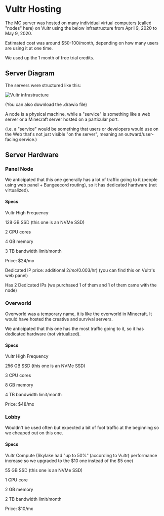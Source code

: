 # Vultr Hosting
The MC server was hosted on many individual virtual computers (called "nodes" here) on Vultr using the below infrastructure from April 9, 2020 to May 9, 2020.

Estimated cost was around $50-100/month, depending on how many users are using it at one time.

We used up the 1 month of free trial credits.

## Server Diagram
The servers were structured like this:

![Vultr infrastructure](https://raw.githubusercontent.com/RHLUG-Org/MC-Project-Documentation-and-Scripts/master/Infrastructure/Archived/Vultr%20infrastructure.png)

(You can also download the .drawio file)

A node is a physical machine, while a "service" is something like a web server or a Minecraft server hosted on a particular port.

(i.e. a "service" would be something that users or developers would use on the Web that's not just visible "on the server",
meaning an outward/user-facing service.)

## Server Hardware
### Panel Node

We anticipated that this one generally has a lot of traffic going to it (people using web panel + Bungeecord routing), so it has dedicated hardware (not virtualized).

#### Specs

Vultr High Frequency

128 GB SSD (this one is an NVMe SSD)

2 CPU cores

4 GB memory

3 TB bandwidth limit/month

Price: $24/mo

Dedicated IP price: additional $2/mo ($0.003/hr) (you can find this on Vultr's web panel)

Has 2 Dedicated IPs (we purchased 1 of them and 1 of them came with the node)

### Overworld

Overworld was a temporary name, it is like the overworld in Minecraft. It would have hosted the creative and survival servers.

We anticipated that this one has the most traffic going to it, so it has dedicated hardware (not virtualized).

#### Specs

Vultr High Frequency

256 GB SSD (this one is an NVMe SSD)

3 CPU cores

8 GB memory

4 TB bandwidth limit/month

Price: $48/mo

### Lobby

Wouldn't be used often but expected a bit of foot traffic at the beginning so we cheaped out on this one.

#### Specs

Vultr Compute (Skylake had "up to 50%" (according to Vultr) performance increase so we upgraded to the $10 one instead of the $5 one)

55 GB SSD (this one is an NVMe SSD)

1 CPU core

2 GB memory

2 TB bandwidth limit/month

Price: $10/mo
